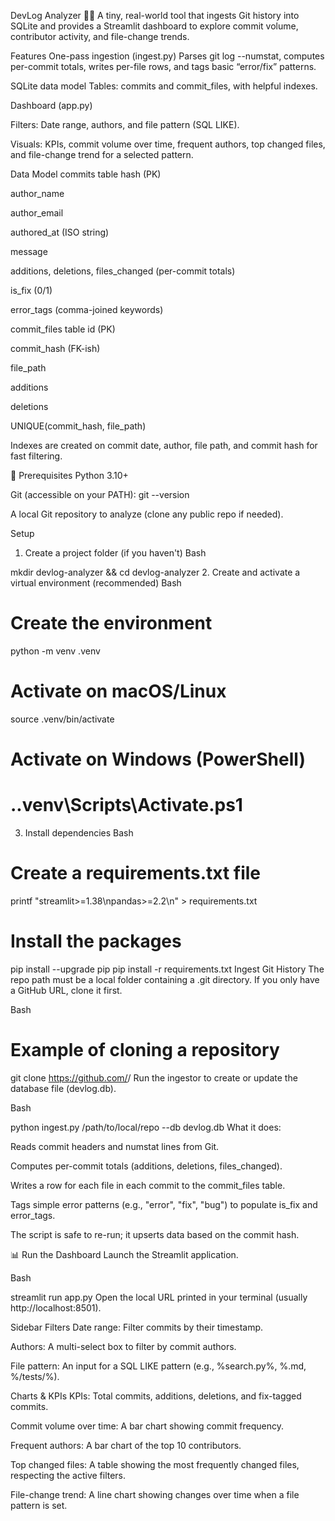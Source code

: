 DevLog Analyzer 🕵️‍♂️
A tiny, real-world tool that ingests Git history into SQLite and provides a Streamlit dashboard to explore commit volume, contributor activity, and file-change trends.

Features
One-pass ingestion (ingest.py)
Parses git log --numstat, computes per-commit totals, writes per-file rows, and tags basic “error/fix” patterns.

SQLite data model
Tables: commits and commit_files, with helpful indexes.

Dashboard (app.py)

Filters: Date range, authors, and file pattern (SQL LIKE).

Visuals: KPIs, commit volume over time, frequent authors, top changed files, and file-change trend for a selected pattern.

Data Model
commits table
hash (PK)

author_name

author_email

authored_at (ISO string)

message

additions, deletions, files_changed (per-commit totals)

is_fix (0/1)

error_tags (comma-joined keywords)

commit_files table
id (PK)

commit_hash (FK-ish)

file_path

additions

deletions

UNIQUE(commit_hash, file_path)

Indexes are created on commit date, author, file path, and commit hash for fast filtering.

🚦 Prerequisites
Python 3.10+

Git (accessible on your PATH): git --version

A local Git repository to analyze (clone any public repo if needed).

Setup
1. Create a project folder (if you haven't)
Bash

mkdir devlog-analyzer && cd devlog-analyzer
2. Create and activate a virtual environment (recommended)
Bash

# Create the environment
python -m venv .venv

# Activate on macOS/Linux
source .venv/bin/activate

# Activate on Windows (PowerShell)
# .\.venv\Scripts\Activate.ps1
3. Install dependencies
Bash

# Create a requirements.txt file
printf "streamlit>=1.38\npandas>=2.2\n" > requirements.txt

# Install the packages
pip install --upgrade pip
pip install -r requirements.txt
Ingest Git History
The repo path must be a local folder containing a .git directory. If you only have a GitHub URL, clone it first.

Bash

# Example of cloning a repository
git clone https://github.com/<owner>/<repo>
Run the ingestor to create or update the database file (devlog.db).

Bash

python ingest.py /path/to/local/repo --db devlog.db
What it does:

Reads commit headers and numstat lines from Git.

Computes per-commit totals (additions, deletions, files_changed).

Writes a row for each file in each commit to the commit_files table.

Tags simple error patterns (e.g., "error", "fix", "bug") to populate is_fix and error_tags.

The script is safe to re-run; it upserts data based on the commit hash.

📊 Run the Dashboard
Launch the Streamlit application.

Bash

streamlit run app.py
Open the local URL printed in your terminal (usually http://localhost:8501).

Sidebar Filters
Date range: Filter commits by their timestamp.

Authors: A multi-select box to filter by commit authors.

File pattern: An input for a SQL LIKE pattern (e.g., %search.py%, %.md, %/tests/%).

Charts & KPIs
KPIs: Total commits, additions, deletions, and fix-tagged commits.

Commit volume over time: A bar chart showing commit frequency.

Frequent authors: A bar chart of the top 10 contributors.

Top changed files: A table showing the most frequently changed files, respecting the active filters.

File-change trend: A line chart showing changes over time when a file pattern is set.
